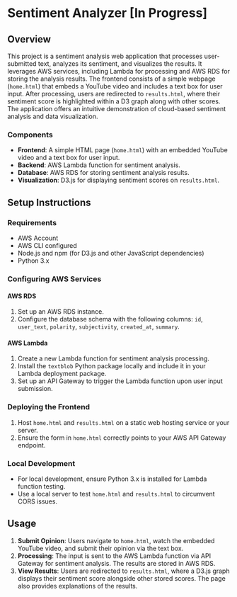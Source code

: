 # Sentiment Analyzer [In Progress]

## Overview
This project is a sentiment analysis web application that processes user-submitted text, analyzes its sentiment, and visualizes the results. It leverages AWS services, including Lambda for processing and AWS RDS for storing the analysis results. The frontend consists of a simple webpage (`home.html`) that embeds a YouTube video and includes a text box for user input. After processing, users are redirected to `results.html`, where their sentiment score is highlighted within a D3 graph along with other scores. The application offers an intuitive demonstration of cloud-based sentiment analysis and data visualization.

### Components
- **Frontend**: A simple HTML page (`home.html`) with an embedded YouTube video and a text box for user input.
- **Backend**: AWS Lambda function for sentiment analysis.
- **Database**: AWS RDS for storing sentiment analysis results.
- **Visualization**: D3.js for displaying sentiment scores on `results.html`.

## Setup Instructions

### Requirements
- AWS Account
- AWS CLI configured
- Node.js and npm (for D3.js and other JavaScript dependencies)
- Python 3.x

### Configuring AWS Services

#### AWS RDS
1. Set up an AWS RDS instance.
2. Configure the database schema with the following columns: `id`, `user_text`, `polarity`, `subjectivity`, `created_at`, `summary`.

#### AWS Lambda
1. Create a new Lambda function for sentiment analysis processing.
2. Install the `textblob` Python package locally and include it in your Lambda deployment package.
3. Set up an API Gateway to trigger the Lambda function upon user input submission.

### Deploying the Frontend
1. Host `home.html` and `results.html` on a static web hosting service or your server.
2. Ensure the form in `home.html` correctly points to your AWS API Gateway endpoint.

### Local Development
- For local development, ensure Python 3.x is installed for Lambda function testing.
- Use a local server to test `home.html` and `results.html` to circumvent CORS issues.

## Usage

1. **Submit Opinion**: Users navigate to `home.html`, watch the embedded YouTube video, and submit their opinion via the text box.
2. **Processing**: The input is sent to the AWS Lambda function via API Gateway for sentiment analysis. The results are stored in AWS RDS.
3. **View Results**: Users are redirected to `results.html`, where a D3.js graph displays their sentiment score alongside other stored scores. The page also provides explanations of the results.

